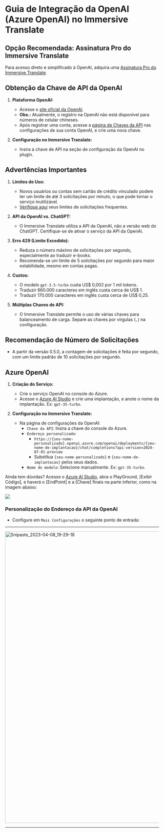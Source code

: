 # Guia de Integração da OpenAI (Azure OpenAI) no Immersive Translate

## Opção Recomendada: Assinatura Pro do Immersive Translate

Para acesso direto e simplificado à OpenAI, adquira uma [Assinatura Pro do Immersive Translate](https://immersivetranslate.com/en/pricing/).

## Obtenção da Chave de API da OpenAI

1. **Plataforma OpenAI:**

   - Acesse o [site oficial da OpenAI](https://openai.com/api/).
   - **Obs.:** Atualmente, o registro na OpenAI não está disponível para números de celular chineses.
   - Após registrar uma conta, acesse a [página de Chaves da API](https://platform.openai.com/account/api-keys) nas configurações de sua conta OpenAI, e crie uma nova chave.

2. **Configuração no Immersive Translate:**
   - Insira a chave de API na seção de configuração da OpenAI no plugin.

## Advertências Importantes

1. **Limites de Uso:**

   - Novos usuários ou contas sem cartão de crédito vinculado podem ter um limite de até 3 solicitações por minuto, o que pode tornar o serviço inutilizável.
   - [Verifique aqui](https://platform.openai.com/account/rate-limits) seus limites de solicitações frequentes.

2. **API da OpenAI vs. ChatGPT:**

   - O Immersive Translate utiliza a API da OpenAI, não a versão web do ChatGPT. Certifique-se de ativar o serviço da API da OpenAI.

3. **Erro 429 (Limite Excedido):**

   - Reduza o número máximo de solicitações por segundo, especialmente ao traduzir e-books.
   - Recomenda-se um limite de 5 solicitações por segundo para maior estabilidade, mesmo em contas pagas.

4. **Custos:**

   - O modelo `gpt-3.5-turbo` custa US$ 0,002 por 1 mil tokens.
   - Traduzir 660.000 caracteres em inglês custa cerca de US$ 1.
   - Traduzir 170.000 caracteres em inglês custa cerca de US$ 0,25.

5. **Múltiplas Chaves de API:**
   - O Immersive Translate permite o uso de várias chaves para balanceamento de carga. Separe as chaves por vírgulas (`,`) na configuração.

## Recomendação de Número de Solicitações

- A partir da versão 0.5.0, a contagem de solicitações é feita por segundo, com um limite padrão de 10 solicitações por segundo.

## Azure OpenAI

1. **Criação do Serviço:**

   - Crie o serviço OpenAI no console do Azure.
   - Acesse o [Azure AI Studio](https://oai.azure.com) e crie uma implantação, e anote o nome da implantação. Ex: `gpt-35-turbo`.

2. **Configuração no Immersive Translate:**
   - Na página de configurações da OpenAI:
     - `Chave da API`: Insira a chave do console do Azure.
     - `Endereço personalizado`:
       - `https://{seu-nome-personalizado}.openai.azure.com/openai/deployments/{seu-nome-de-implantacao}/chat/completions?api-version=2024-07-01-preview`
       - Substitua `{seu-nome-personalizado}` e `{seu-nome-de-implantacao}` pelos seus dados.
     - `Nome do modelo`: Selecione manualmente. Ex: `gpt-35-turbo`.

Ainda tem dúvidas? Acesse o [Azure AI Studio](https://oai.azure.com), abra o PlayGround, [Exibir Código], e haverá o [EndPoint] e a [Chave] finais na parte inferior, como na imagem abaixo:

![](https://s.immersivetranslate.com/static/official-static/assets/docs/doc-assets/azure-openai-key.jpg)

### Personalização do Endereço da API da OpenAI

- Configure em `Mais Configurações` o seguinte ponto de entrada:

---

<img width="951" alt="Snipaste_2023-04-08_19-29-18" src="https://user-images.githubusercontent.com/5794691/230718739-ff661ce3-04af-4391-8efc-9a5a1c8374b0.png"/>

---
